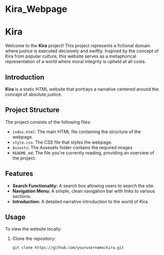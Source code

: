 # Kira_Webpage

# Kira 

Welcome to the **Kira** project! This project represents a fictional domain where justice is executed decisively and swiftly. Inspired by the concept of Kira from popular culture, this website serves as a metaphorical representation of a world where moral integrity is upheld at all costs.

## Introduction

**Kira** is a static HTML website that portrays a narrative centered around the concept of absolute justice.
## Project Structure

The project consists of the following files:

- `index.html`: The main HTML file containing the structure of the webpage.
- `style.css`: The CSS file that styles the webpage.
- `Assests`: The Assesets folder contains the required images
- `README.md`: The file you're currently reading, providing an overview of the project.

## Features

- **Search Functionality:** A search box allowing users to search the site.
- **Navigation Menu:** A simple, clean navigation bar with links to various sections.
- **Introduction:** A detailed narrative introduction to the world of Kira.

## Usage

To view the website locally:

1. Clone the repository:
   ```bash
   git clone https://github.com/yourusername/kira.git
